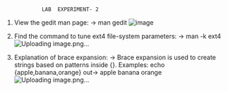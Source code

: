 				LAB  EXPERIMENT- 2
1.	View the gedit man page: -> man gedit
	 ![image](https://github.com/user-attachments/assets/4a7c9397-7699-4373-871e-bdc470f51d77)

   
2.	Find the command to tune ext4 file-system parameters: -> man -k ext4
   ![Uploading image.png…]()


3.	Explanation of brace expansion: -> Brace expansion is used to create strings based on patterns inside {}. Examples: echo {apple,banana,orange} out-> apple banana orange
   ![Uploading image.png…]()


 
 




